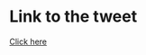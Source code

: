 # Link to the tweet

[Click here](https://twitter.com/roc_tanweer/status/1506971594882621440?s=20&t=lm50ehsJbnS3szu-1x6NPw)